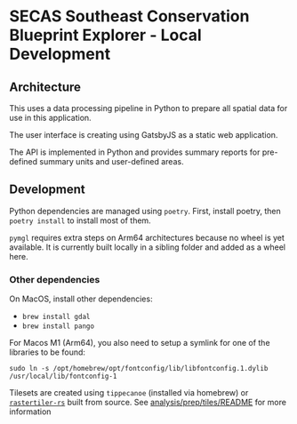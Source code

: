# SECAS Southeast Conservation Blueprint Explorer - Local Development

## Architecture

This uses a data processing pipeline in Python to prepare all spatial data for use in this application.

The user interface is creating using GatsbyJS as a static web application.

The API is implemented in Python and provides summary reports for pre-defined summary units and user-defined areas.

## Development

Python dependencies are managed using `poetry`. First, install poetry, then
`poetry install` to install most of them.

`pymgl` requires extra steps on Arm64 architectures because no wheel is yet available.
It is currently built locally in a sibling folder and added as a wheel here.

### Other dependencies

On MacOS, install other dependencies:

- `brew install gdal`
- `brew install pango`

For Macos M1 (Arm64), you also need to setup a symlink for one of the libraries
to be found:

```
sudo ln -s /opt/homebrew/opt/fontconfig/lib/libfontconfig.1.dylib /usr/local/lib/fontconfig-1
```

Tilesets are created using `tippecanoe` (installed via homebrew) or
[`rastertiler-rs`](https://github.com/brendan-ward/rastertiler-rs) built from
source. See [analysis/prep/tiles/README](./analysis/prep/tiles/README.md) for more information
